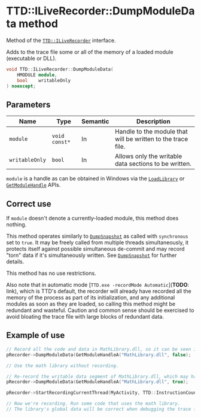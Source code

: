 # TTD::ILiveRecorder::DumpModuleData method

Method of the [`TTD::ILiveRecorder`](interface-ILiveRecorder.md) interface.

Adds to the trace file some or all of the memory of a loaded module (executable or DLL).

```C++
void TTD::ILiveRecorder::DumpModuleData(
    HMODULE module,
    bool    writableOnly
) noexcept;
```

## Parameters

| Name           | Type          | Semantic | Description
|-               |-              |-         |-
| `module`       | `void const*` | In       | Handle to the module that will be written to the trace file.
| `writableOnly` | `bool`        | In       | Allows only the writable data sections to be written.

`module` is a handle as can be obtained in Windows via the
[`LoadLibrary`](https://learn.microsoft.com/en-us/windows/win32/api/libloaderapi/nf-libloaderapi-loadlibrarya) or
[`GetModuleHandle`](https://learn.microsoft.com/en-us/windows/win32/api/libloaderapi/nf-libloaderapi-getmodulehandlea)
APIs.


## Correct use

If `module` doesn't denote a currently-loaded module, this method does nothing.

This method operates similarly to [`DumpSnapshot`](ILiveRecorder_DumpSnapshot.md) as called with `synchronous` set to `true`.
It may be freely called from multiple threads simultaneously, it protects itself against possible simultaneous de-commit
and may record "torn" data if it's simultaneously written. See [`DumpSnapshot`](ILiveRecorder_DumpSnapshot.md) for further details.

This method has no use restrictions.

Also note that in automatic mode [`TTD.exe -recordMode Automatic`](**TODO**: link), which is TTD's default,
the recorder will already have recorded all the memory of the process as part of its initialization,
and any additional modules as soon as they are loaded, so calling this method might be redundant and wasteful.
Caution and common sense should be exercised to avoid bloating the trace file with large blocks of redundant data.

## Example of use

```C++
// Record all the code and data in MathLibrary.dll, so it can be seen in the debugger when debugging the trace file.
pRecorder->DumpModuleData(GetModuleHandleA("MathLibrary.dll", false);

// Use the math library without recording.

// Re-record the writable data segment of MathLibrary.dll, which may have been modified after it was initially recorded.
pRecorder->DumpModuleData(GetModuleHandleA("MathLibrary.dll", true);

pRecorder->StartRecordingCurrentThread(MyActivity, TTD::InstructionCount::Invalid);

// Now we're recording. Run some code that uses the math library.
// The library's global data will be correct when debugging the trace file, even data that is not used here.
```
